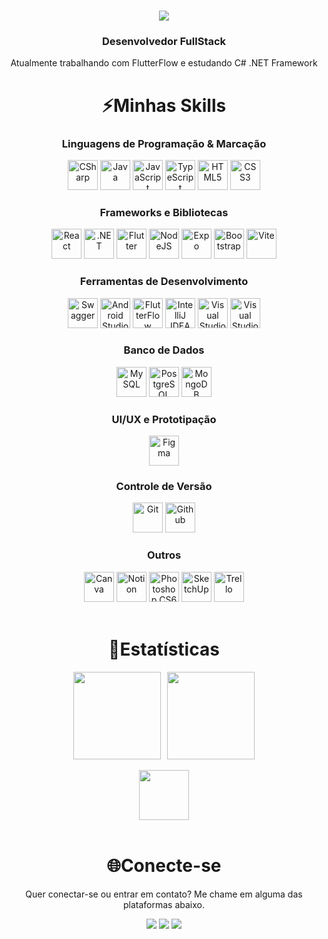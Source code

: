 <h1 align="center">
  <img src="https://readme-typing-svg.herokuapp.com?font=Tourney&size=32&center=true&width=500&height=50&duration=5000&color=529aed&lines=Seja+Bem+Vindo(a)!;Veja+meus+projetos+%3A)" />
</h1>

<h3 align="center">Desenvolvedor FullStack</h3>
<p align="center">Atualmente trabalhando com FlutterFlow e estudando C# .NET Framework</p>

<h1 align="center">⚡Minhas Skills</h1>

<h3 align="center">Linguagens de Programação & Marcação</h3>

<div style="display: inline_block;" align="center">
  <img title="CSharp" style="cursor: pointer;" width="48" height="48" src="https://icons-website-beige.vercel.app/icons/CSharp.svg" />
  <img title="Java" style="cursor: pointer;" width="48" height="48" src="https://icons-website-beige.vercel.app/icons/Java.svg" />
  <img title="JavaScript" style="cursor: pointer;" width="48" height="48" src="https://icons-website-beige.vercel.app/icons/JavaScript.svg" />
  <img title="TypeScript" style="cursor: pointer;" width="48" height="48" src="https://icons-website-beige.vercel.app/icons/TypeScript.svg" />
  <img title="HTML5" style="cursor: pointer;" width="48" height="48" src="https://icons-website-beige.vercel.app/icons/HTML.svg" />
  <img title="CSS3" style="cursor: pointer;" width="48" height="48" src="https://icons-website-beige.vercel.app/icons/CSS.svg" />
</div>

<h3 align="center">Frameworks e Bibliotecas</h3>

<div style="display: inline_block;" align="center">
  <img title="React" style="cursor: pointer;" width="48" height="48" src="https://icons-website-beige.vercel.app/icons/React.svg" />
  <img title=".NET" style="cursor: pointer;" width="48" height="48" src="https://icons-website-beige.vercel.app/icons/DotNet.svg" />
  <img title="Flutter" style="cursor: pointer;" width="48" height="48" src="https://icons-website-beige.vercel.app/icons/Flutter.svg" />
   <img title="NodeJS" style="cursor: pointer;" width="48" height="48" src="https://icons-website-beige.vercel.app/icons/NodeJS.svg" />
  <img title="Expo" style="cursor: pointer;" width="48" height="48" src="https://icons-website-beige.vercel.app/icons/Expo.svg" />
  <img title="Bootstrap" style="cursor: pointer;" width="48" height="48" src="https://icons-website-beige.vercel.app/icons/Bootstrap.svg" />
  <img title="Vite" style="cursor: pointer;" width="48" height="48" src="https://icons-website-beige.vercel.app/icons/Vite.svg" />
</div>

<h3 align="center">Ferramentas de Desenvolvimento</h3>

<div style="display: inline_block;" align="center">
  <img title="Swagger" style="cursor: pointer;" width="48" height="48" src="https://icons-website-beige.vercel.app/icons/Swagger.svg" />
  <img title="Android Studio" style="cursor: pointer;" width="48" height="48" src="https://icons-website-beige.vercel.app/icons/AndroidStudio.svg" />
  <img title="FlutterFlow" style="cursor: pointer;" width="48" height="48" src="https://icons-website-beige.vercel.app/icons/FlutterFlow.svg" />
  <img title="IntelliJ IDEA" style="cursor: pointer;" width="48" height="48" src="https://icons-website-beige.vercel.app/icons/IntelliJ%20IDEA.svg" />
  <img title="Visual Studio Code" style="cursor: pointer;" width="48" height="48" src="https://icons-website-beige.vercel.app/icons/VSCode.svg" />
  <img title="Visual Studio 2022" style="cursor: pointer;" width="48" height="48" src="https://icons-website-beige.vercel.app/icons/VisualStudio.svg" />
</div>

<h3 align="center">Banco de Dados</h3>

<div style="display: inline_block;" align="center">
  <img title="MySQL" style="cursor: pointer;" width="48" height="48" src="https://icons-website-beige.vercel.app/icons/MySQL.svg" />
  <img title="PostgreSQL" style="cursor: pointer;" width="48" height="48" src="https://icons-website-beige.vercel.app/icons/PostgreSQL.svg" />
  <img title="MongoDB" style="cursor: pointer;" width="48" height="48" src="https://icons-website-beige.vercel.app/icons/MongoDB.svg" />
</div>

<h3 align="center">UI/UX e Prototipação</h3>

<div style="display: inline_block;" align="center">
  <img title="Figma" style="cursor: pointer;" width="48" height="48" src="https://icons-website-beige.vercel.app/icons/Figma.svg" />
</div>

<h3 align="center">Controle de Versão</h3>

<div style="display: inline_block;" align="center">
  <img title="Git" style="cursor: pointer;" width="48" height="48" src="https://icons-website-beige.vercel.app/icons/Git.svg" />
  <img title="Github" style="cursor: pointer;" width="48" height="48" src="https://icons-website-beige.vercel.app/icons/Github.svg" />
</div>

<h3 align="center">Outros</h3>

<div style="display: inline_block;" align="center">
  <img title="Canva" style="cursor: pointer;" width="48" height="48" src="https://icons-website-beige.vercel.app/icons/Canva.svg" />
  <img title="Notion" style="cursor: pointer;" width="48" height="48" src="https://icons-website-beige.vercel.app/icons/Notion.svg" />
  <img title="Photoshop CS6" style="cursor: pointer;" width="48" height="48" src="https://icons-website-beige.vercel.app/icons/Photoshop.svg" />
  <img title="SketchUp" style="cursor: pointer;" width="48" height="48" src="https://icons-website-beige.vercel.app/icons/Sketchup.svg" />
  <img title="Trello" style="cursor: pointer;" width="48" height="48" src="https://icons-website-beige.vercel.app/icons/Trello.svg" />
</div>
<br>

<h1 align="center">🚀Estatísticas</h1>

<div align="center" style="display: flex; flex-wrap: wrap; justify-content: center; gap: 10px;">
  <img height="140em" src="https://github-readme-stats.vercel.app/api?username=guilherme-rodrigues-de-queiroz&show_icons=true&locale=pt-BR&theme=github_dark" />
  <img height="140em" src="https://github-readme-stats.vercel.app/api/top-langs?username=guilherme-rodrigues-de-queiroz&layout=compact&locale=pt-BR&langs_count=10&card_width=320&theme=github_dark" />
</div>

<br>

<div align="center">
  <img src="https://visitor-badge.laobi.icu/badge?page_id=guilherme-rodrigues-de-queiroz.guilherme-rodrigues-de-queiroz&left_color=github_dark&right_color=blue" width="80" />
</div>
<br>

<h1 align="center">🌐Conecte-se</h1>
<p align="center">Quer conectar-se ou entrar em contato? Me chame em alguma das plataformas abaixo.</p>

<div align="center">
  <a href="https://www.linkedin.com/in/guilhermedequeiroz/" target="_blank" rel="noopener noreferrer" title="Linkedin"><img src="https://img.shields.io/badge/-LinkedIn-0a66c2?style=for-the-badge&logo=linkedin&logoColor=white" target="_blank"></a> 
  <a href = "mailto:guilhermedequeiroz2014@gmail.com" target="_blank" rel="noopener noreferrer" title="Gmail"><img src="https://img.shields.io/badge/-Gmail-ffffff?style=for-the-badge&logo=gmail&logoColor=darkred" target="_blank"></a>
  <a href="https://discord.gg/4WBqAJB" target="_blank" rel="noopener noreferrer" title="Discord: uGuiziiN/_guiziin"><img src="https://img.shields.io/badge/Discord-5865f2?style=for-the-badge&logo=discord&logoColor=white" target="_blank"></a> 
</div>
